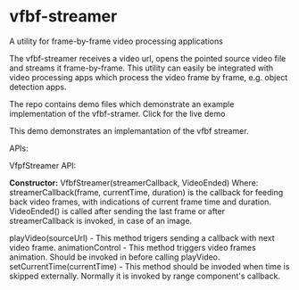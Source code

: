 # vfbf-streamer

A utility for frame-by-frame video processing applications

The vfbf-streamer receives a video url, opens the pointed source video file and streams it frame-by-frame. This utility can easily be integrated with video processing apps which process the video frame by frame, e.g. object detection apps.

The repo contains demo files which demonstrate an example implementation of the vfbf-stramer.
Click for the live demo

This demo demonstrates an implemantation of the vfbf streamer.

APIs:

<p>VfpfStreamer API:</p>
<b>Constructor:</b>
VfbfStreamer(streamerCallback, VideoEnded)
Where: 
streamerCallback(frame, currentTime, duration) is the callback for feeding back video frames, with indications of current frame time and duration. 
VideoEnded() is called after sending the last frame or after streamerCallback is invoked, in case of an image.

playVideo(sourceUrl) - This method trigers sending a callback with next video frame.
animationControl - This method triggers video frames animation. Should be invoked in before calling playVideo.
setCurrentTime(currentTime) - This method should be invoded when time is skipped externally. Normally it is invoked by range component's callback.





